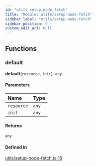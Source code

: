 ```yaml
---
id: "utils_setup_node_fetch"
title: "Module: utils/setup-node-fetch"
sidebar_label: "utils/setup-node-fetch"
sidebar_position: 0
custom_edit_url: null
---
```


## Functions

### default

**default**(`resource`, `init`): `any`

#### Parameters

| Name | Type |
| :------ | :------ |
| `resource` | `any` |
| `init` | `any` |

#### Returns

`any`

#### Defined in

[utils/setup-node-fetch.ts:16](https://github.com/maxhr/near--near-api-js/blob/d8efa7d5/packages/near-api-js/src/utils/setup-node-fetch.ts#L16)
